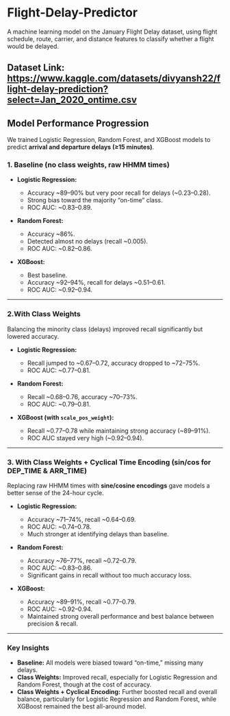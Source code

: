 # Flight-Delay-Predictor
A machine learning model on the January Flight Delay dataset, using flight schedule, route, carrier, and distance features to classify whether a flight would be delayed.

## Dataset Link: https://www.kaggle.com/datasets/divyansh22/flight-delay-prediction?select=Jan_2020_ontime.csv

## Model Performance Progression

We trained Logistic Regression, Random Forest, and XGBoost models to predict **arrival and departure delays (≥15 minutes)**.

### 1. Baseline (no class weights, raw HHMM times)

* **Logistic Regression:**

  * Accuracy \~89–90% but very poor recall for delays (\~0.23–0.28).
  * Strong bias toward the majority “on-time” class.
  * ROC AUC: \~0.83–0.89.

* **Random Forest:**

  * Accuracy \~86%.
  * Detected almost no delays (recall \~0.005).
  * ROC AUC: \~0.82–0.86.

* **XGBoost:**

  * Best baseline.
  * Accuracy \~92–94%, recall for delays \~0.51–0.61.
  * ROC AUC: \~0.92–0.94.

---

### 2.With Class Weights

Balancing the minority class (delays) improved recall significantly but lowered accuracy.

* **Logistic Regression:**

  * Recall jumped to \~0.67–0.72, accuracy dropped to \~72–75%.
  * ROC AUC: \~0.77–0.81.

* **Random Forest:**

  * Recall \~0.68–0.76, accuracy \~70–73%.
  * ROC AUC: \~0.79–0.81.

* **XGBoost (with `scale_pos_weight`):**

  * Recall \~0.77–0.78 while maintaining strong accuracy (\~89–91%).
  * ROC AUC stayed very high (\~0.92–0.94).

---

### 3. With Class Weights + Cyclical Time Encoding (sin/cos for DEP\_TIME & ARR\_TIME)

Replacing raw HHMM times with **sine/cosine encodings** gave models a better sense of the 24-hour cycle.

* **Logistic Regression:**

  * Accuracy \~71–74%, recall \~0.64–0.69.
  * ROC AUC: \~0.74–0.78.
  * Much stronger at identifying delays than baseline.

* **Random Forest:**

  * Accuracy \~76–77%, recall \~0.72–0.79.
  * ROC AUC: \~0.83–0.86.
  * Significant gains in recall without too much accuracy loss.

* **XGBoost:**

  * Accuracy \~89–91%, recall \~0.77–0.79.
  * ROC AUC: \~0.92–0.94.
  * Maintained strong overall performance and best balance between precision & recall.

---

### Key Insights

* **Baseline:** All models were biased toward “on-time,” missing many delays.
* **Class Weights:** Improved recall, especially for Logistic Regression and Random Forest, though at the cost of accuracy.
* **Class Weights + Cyclical Encoding:** Further boosted recall and overall balance, particularly for Logistic Regression and Random Forest, while XGBoost remained the best all-around model.

